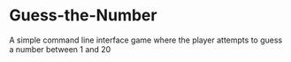 # Guess-the-Number
A simple command line interface game where the player attempts to guess a number between 1 and 20
